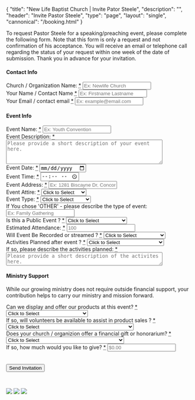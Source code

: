 {
	"title": "New Life Baptist Church | Invite Pator Steele",
	"description": "",
	"header": "Invite Pastor Steele",
	"type": "page",
	"layout": "single",
	"cannonical": "/booking.html"
}
<section class="interior-section">
	<div class="container">
		<div class="row">
			<div class="col-xs-12 col-sm-8 col-md-6">
				<p>To request Pastor Steele for a speaking/preaching event, please complete the following form.  Note that this form is only a request and not confirmation of his acceptance.  You will receive an email or telephone call regarding the status of your request within one week of the date of submission. Thank you in advance for your invitation.</p>
				<form name="booking-pastor" method="POST" netlify>
					<h4>Contact Info</h4>
					<div class="site-input">
						<label for="organization">Church / Organization Name: <abbr title="required">*</abbr></label>
						<input id="organization" type="text" name="organization" placeholder="Ex: Newlife Church" required>
					</div>
					<div class="site-input">
						<label for="name">Your Name / Contact Name <abbr title="required">*</abbr></label>
						<input id="name" type="text" name="name" placeholder="Ex: Firstname Lastname" required>
					</div>
					<div class="site-input">
						<label for="email">Your Email / contact email <abbr title="required">*</abbr></label>
						<input id="email" type="email" name="email" placeholder="Ex: example@email.com" required>
					</div>
					<h4>Event Info</h4>	
					<div class="site-input">
						<label for="event-name">Event Name:  <abbr title="required">*</abbr></label>
						<input id="event-name" type="text" name="event-name" placeholder="Ex: Youth Convention" required>
					</div>
					<div class="site-input">
						<label for="event-desc">Event Description:  <abbr title="required">*</abbr></label>
						<textarea id="event-desc" rows="4" cols="50" name="event-desc" placeholder="Please provide a short description of your event here." required></textarea>
					</div>
					<div class="row" style="padding-bottom: 0;">
						<div class="col-sm-6 col-xs-12">
							<div class="site-input">
								<label for="event-date">Event Date:  <abbr title="required">*</abbr></label>
								<input id="event-date" type="date" name="event-date" required>
							</div>
						</div>
						<div class="col-xs-12 col-sm-6">
							<div class="site-input">
								<label for="event-time">Event Time:  <abbr title="required">*</abbr></label>
								<input id="event-time" type="time" name="event-time" required>
							</div>
						</div>
					</div>
					<div class="site-input">
						<label for="event-address">Event Address:  <abbr title="required">*</abbr></label>
						<input class="address-input" id="event-address" type="text" name="event-address" placeholder="Ex: 1281 Biscayne Dr, Concord, NC 28027 " required>
					</div>
					<div class="row" style="padding-bottom: 0;">
						<div class="col-sm-6 col-xs-12">
							<div class="site-input">
								<label for="event-attire">Event Attire:  <abbr title="required">*</abbr></label>
								<select id="event-attire" name="event-attire" required>
									<option>Click to Select</option>
									<option value="business-casual">Business Casual</option>
									<option value="casual">Casual</option>
									<option value="formal">Formal</option>
								</select>
							</div>
						</div>
						<div class="col-sm-6 col-xs-12">
							<div class="site-input">
								<label for="event-type">Event Type:  <abbr title="required">*</abbr></label>
								<select id="event-type" name="event-type" required>
									<option>Click to Select</option>
									<option value="anniversary">Anniversary</option>
									<option value="conference">Conference</option>
									<option value="revival">Revival</option>
									<option value="seminar-workshop">Seminar/Workshop</option>
									<option value="small-group">Small Group</option>	
									<option value="wedding">Wedding</option>
									<option value="worship-service">Worship Service</option>
									<option value="other">Other</option>	
								</select>
							</div>
						</div>
					</div>
					<div class="site-input">
						<label for="event-desc">If You chose 'OTHER' - please describe the type of event:</label>
						<input id="event-desc" type="text" name="event-desc" placeholder="Ex: Family Gathering">
					</div>
					<div class="row" style="padding-bottom: 0;">
						<div class="col-sm-6 col-xs-12">
							<div class="site-input">
								<label for="event-public">Is this a Public Event ?  <abbr title="required">*</abbr></label>
								<select id="event-public" name="event-public" required>
									<option>Click to Select</option>
									<option value="yes">Yes - open to the public</option>
									<option value="no">No - this event is private</option>
								</select>
							</div>
						</div>
						<div class="col-sm-6 col-xs-12">
							<div class="site-input">
								<div class="site-input">
									<label for="attendance">Estimated Attendance:  <abbr title="required">*</abbr></label>
									<input id="attendance" type="number" name="attendance" placeholder="100" required>
								</div>
							</div>
						</div>
						<div class="col-sm-6 col-xs-12">
							<div class="site-input">
								<label for="event-video">Will Event Be Recorded or streamed ?  <abbr title="required">*</abbr></label>
								<select id="event-video" name="event-video" required>
									<option>Click to Select</option>
									<option value="yes">Yes - will be recorded</option>
									<option value="no">No - will not be recorded</option>
								</select>
							</div>
						</div>
						<div class="col-sm-6 col-xs-12">
							<div class="site-input">
								<label for="activities-after">Activities Planned after event ?  <abbr title="required">*</abbr></label>
								<select id="activities-after" name="activities-after" required>
									<option>Click to Select</option>
									<option value="yes">Yes - activities planned for after</option>
									<option value="no">No - activities not planned</option>
								</select>
							</div>
						</div>
						<div class="col-xs-12">
							<div class="site-input">
								<label for="activities-desc">If so, please describe the activities planned:  <abbr title="required">*</abbr></label>
								<textarea id="activities-desc" rows="2" cols="50" name="activities-desc" placeholder="Please provide a short description of the activites here." required></textarea>
							</div>
						</div>
					</div>
					<h4>Ministry Support</h4>
					<p>While our growing ministry does not require outside financial support, your contribution helps to carry our ministry and mission forward.</p> 
					<div class="row" style="padding-bottom: 0;">
						<div class="col-xs-12">
							<div class="site-input">
								<label for="sell-products">Can we display and offer our products at this event?  <abbr title="required">*</abbr></label>
								<select id="sell-products" name="sell-products" required>
									<option>Click to Select</option>
									<option value="yes">Yes - you may offer your products</option>
									<option value="no">No - no products will be sold</option>
								</select>
							</div>
						</div>
						<div class="col-xs-12">
							<div class="site-input">
								<label for="product-volunteers">If so, will volunteers be available to assist in product sales ?  <abbr title="required">*</abbr></label>
								<select id="product-volunteers" name="product-volunteers" required>
									<option>Click to Select</option>
									<option value="yes">Yes - we have a visitor support team</option>
									<option value="no">No - we do not provide visitor support for product sales</option>
								</select>
							</div>
						</div>
						<div class="col-xs-12">
							<div class="site-input">
								<label for="financial-gift">Does your church / organizion offer a financial gift or honorarium?  <abbr title="required">*</abbr></label>
								<select id="financial-gift" name="financial-gift" required>
									<option>Click to Select</option>
									<option value="yes">Yes - we provide an honararium to guest speakers</option>
									<option value="no">No - we cannot provide a finacial gift at this time</option>
								</select>
							</div>
						</div>
						<div class="col-xs-12">
							<div class="site-input">
								<label for="gift-amount">If so, how much would you like to give?  <abbr title="required">*</abbr></label>
								<input class="dollar-input" id="gift-amount" type="number" name="gift-amount" placeholder="$0.00" step="0.01" min="0.00" required>
							</div>
						</div>
					</div>
					<div data-netlify-recaptcha></div>
					<br><br>
					<button type="submit" class="button blue float-right " style="margin-bottom: 30px;">Send Invitation</button>
				</form>
			</div>
			<div class="col-xs-12 col-sm-4 col-md-5 col-md-offset-1">
				<img src="/images/slideshow/1.jpg" class="thumbnail">
				<img src="/images/slideshow/4.jpg" class="thumbnail">
				<img src="/images/slideshow/6.jpg" class="thumbnail">
			</div>
		</div>
	</div>
</section>
